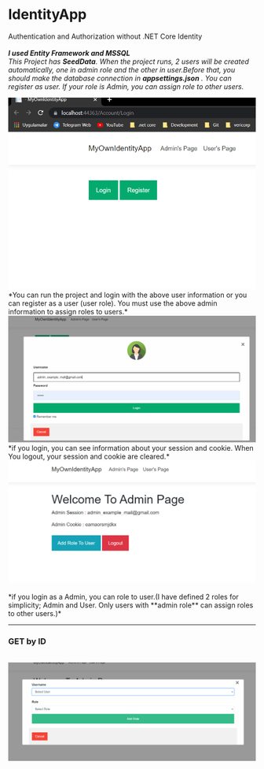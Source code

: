 # IdentityApp
Authentication and Authorization without .NET Core Identity
<br/>
<br/>
***I used Entity Framework and MSSQL***
<br/>
*This Project has **SeedData**.*
*When the project runs, 2 users will be created automatically, one in admin role and the other in user.Before that, you should make the database connection in **appsettings.json** .*
*You can register as user. If your role is Admin, you can assign role to other users.*

<img src="ReadMeImages/1.PNG">
<br/>
*You can run the project and login with the above user information or you can register as a user (user role). You must use the above admin information to assign roles to users.*
<br/>
<img src="ReadMeImages/2.PNG">
<br/>
*if you login, you can see information about your session  and cookie. When You logout, your session and cookie are cleared.*
<br/>
<img src="ReadMeImages/3.PNG">
<br/>
<br/>
*if you login as a Admin, you can role to user.(I have defined 2 roles for simplicity; Admin and User. Only users with **admin role** can assign roles to other users.)*
<hr/>
<h3>GET by ID </h3>
<br/>
<img src="ReadMeImages/4.PNG">
